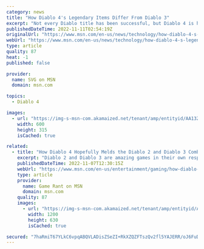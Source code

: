 ```yaml
---
category: news
title: "How Diablo 4's Legendary Items Differ From Diablo 3"
excerpt: "Not every Diablo title has been successful, but Diablo 4 is hoping to set itself from past failures. Here's how Diablo 4's Legendary items differ from Diablo 3."
publishedDateTime: 2022-11-11T02:54:19Z
originalUrl: "https://www.msn.com/en-us/news/technology/how-diablo-4-s-legendary-items-differ-from-diablo-3/ar-AA13ZQjx"
webUrl: "https://www.msn.com/en-us/news/technology/how-diablo-4-s-legendary-items-differ-from-diablo-3/ar-AA13ZQjx"
type: article
quality: 87
heat: -1
published: false

provider:
  name: SVG on MSN
  domain: msn.com

topics:
  - Diablo 4

images:
  - url: "https://img-s-msn-com.akamaized.net/tenant/amp/entityid/AA13ZTcl.img?h=315&w=600&m=6&q=60&o=t&l=f&f=jpg"
    width: 600
    height: 315
    isCached: true

related:
  - title: "How Diablo 4 Hopefully Melds the Diablo 2 and Diablo 3 Combat Systems"
    excerpt: "Diablo 2 and Diablo 3 are amazing games in their own respects, and hopefully, Blizzard combines the best aspects of both combat systems in Diablo 4."
    publishedDateTime: 2022-11-07T12:30:15Z
    webUrl: "https://www.msn.com/en-us/entertainment/gaming/how-diablo-4-hopefully-melds-the-diablo-2-and-diablo-3-combat-systems/ar-AA13QpdP"
    type: article
    provider:
      name: Game Rant on MSN
      domain: msn.com
    quality: 87
    images:
      - url: "https://img-s-msn-com.akamaized.net/tenant/amp/entityid/AA13Q7Dw.img?h=630&w=1200&m=6&q=60&o=t&l=f&f=jpg"
        width: 1200
        height: 630
        isCached: true

secured: "7haRmiT67YLkC6vpqABQVLADisZSeZI+RkXZQZFTszQv2fl5YAJERR/oJ6FuDJDo+0SjrwAMm3EVG4HQPYYo8DkL/y/AIzEgsHAmOlda5atbO6C17UdoinFHTVbAOjZHUDWMXyU8XOHl+2iBfXMeLE2bfK5LRCzfAlglPwFi8aT88eesYjqIOSAhNIAuUsVWZ58idMbNybTwne8IFoYFBFkdqNqq8uBWOgysJSUuK15KbP4dwvukiuB8Kn5gk1/kzHTtQdmd+tWRdgdFsZkYEsAZWLZJOZShfFsaAXRMB/mDSwnJTrrMkVuEJ81tWjjhozrb9FEZQB5dWG+mTuSRV/pAKBj0Q/lAnquqEQroLOs=;bRBsUScMYSPXQscIc4qzzg=="
---
```


